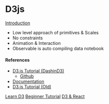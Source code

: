 # D3js


[Introduction](https://observablehq.com/@d3/learn-d3)
- Low level approach of primitives & Scales
- No constraints
- Animation & Interaction
- Observable is auto compiling data notebook

#### References
- [D3.js Tutorial (DashinD3)](https://www.dashingd3js.com/d3-tutorial/why-data-visualizations)
  - [Github](https://github.com/sgratzl/d3tutorial)
- [Documentation](https://github.com/d3/d3/blob/main/API.md)
- [D3.js Tutorial (Old)](https://www.tutorialsteacher.com/d3js)

[Learn D3](https://observablehq.com/collection/@d3/learn-d3)
[Beginner Tutorial](https://www.educative.io/blog/d3js-tutorial)
[D3 & React](https://medium.com/noteableio/interactive-applications-with-react-d3-f76f7b3ebc71)